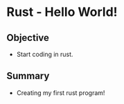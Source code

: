 # Rust - Hello World!

## Objective
- Start coding in rust.

## Summary
- Creating my first rust program!
